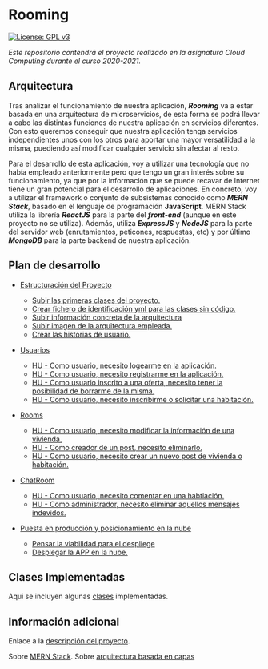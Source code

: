 
# Rooming

[![License: GPL v3](https://img.shields.io/badge/License-GPLv3-blue.svg)](https://www.gnu.org/licenses/gpl-3.0)


*Este repositorio contendrá el proyecto realizado en la asignatura Cloud Computing durante el curso 2020-2021.* 


## Arquitectura


Tras analizar el funcionamiento de nuestra aplicación, ***Rooming*** va a estar basada en una arquitectura de microservicios, de esta forma se podrá llevar a cabo las distintas funciones de nuestra aplicación en servicios diferentes. Con esto queremos conseguir que nuestra aplicación tenga servicios independientes unos con los otros para aportar una mayor versatilidad a la misma, puediendo así modificar cualquier servicio sin afectar al resto.

Para el desarrollo de esta aplicación, voy a utilizar una tecnología que no había empleado anteriormente pero que tengo un gran interés sobre su funcionamiento, ya que por la información que se puede recavar de Internet tiene un gran potencial para el desarrollo de aplicaciones. En concreto, voy a utilizar el framework o conjunto de subsistemas conocido como ***MERN Stack***, basado en el lenguaje de programación **JavaScript**. MERN Stack utiliza la librería ***ReactJS*** para la parte del ***front-end*** (aunque en este proyecto no se utiliza). Además, utiliza ***ExpressJS*** y ***NodeJS*** para la parte del servidor web (enrutamientos, peticones, respuestas, etc) y por último ***MongoDB*** para la parte backend de nuestra aplicación.


## Plan de desarrollo

- [Estructuración del Proyecto](https://github.com/Aguilera4/Rooming/milestone/2)
    
    - [Subir las primeras clases del proyecto.](https://github.com/Aguilera4/Rooming/issues/8)
    - [Crear fichero de identificación yml para las clases sin código.](https://github.com/Aguilera4/Rooming/issues/14)
    - [Subir información concreta de la arquitectura](https://github.com/Aguilera4/Rooming/issues/7)
    - [Subir imagen de la arquitectura empleada.](https://github.com/Aguilera4/Rooming/issues/20)
    - [Crear las historias de usuario.](https://github.com/Aguilera4/Rooming/issues/9)

- [Usuarios](https://github.com/Aguilera4/Rooming/milestone/5)

    - [HU - Como usuario, necesito logearme en la aplicación.](https://github.com/Aguilera4/Rooming/issues/10)
    - [HU - Como usuario, necesito registrarme en la aplicación.](https://github.com/Aguilera4/Rooming/issues/19)
    - [HU - Como usuario inscrito a una oferta, necesito tener la posibilidad de borrarme de la misma.](https://github.com/Aguilera4/Rooming/issues/15)
    - [HU - Como usuario, necesito inscribirme o solicitar una habitación.](https://github.com/Aguilera4/Rooming/issues/12)

- [Rooms](https://github.com/Aguilera4/Rooming/milestone/6)

    - [HU - Como usuario, necesito modificar la información de una vivienda.](https://github.com/Aguilera4/Rooming/issues/17)
    - [HU - Como creador de un post, necesito eliminarlo.](https://github.com/Aguilera4/Rooming/issues/16)
    - [HU - Como usuario, necesito crear un nuevo post de vivienda o habitación. ](https://github.com/Aguilera4/Rooming/issues/11)

- [ChatRoom](https://github.com/Aguilera4/Rooming/milestone/7)

    - [HU - Como usuario, necesito comentar en una habtiación.](https://github.com/Aguilera4/Rooming/issues/13)
    - [HU - Como administrador, necesito eliminar aquellos mensajes indevidos.](https://github.com/Aguilera4/Rooming/issues/21)

- [Puesta en producción y posicionamiento en la nube](https://github.com/Aguilera4/Rooming/milestone/4)

    - [Pensar la viabilidad para el despliege](https://github.com/Aguilera4/Rooming/issues/22)
    - [Desplegar la APP en la nube.](https://github.com/Aguilera4/Rooming/issues/18)

## Clases Implementadas

Aqui se incluyen algunas [clases](https://github.com/Aguilera4/Rooming/tree/main/src) implementadas.

## Información adicional

Enlace a la [descripción del proyecto](https://github.com/Aguilera4/Rooming/blob/main/docs/descripcion_rooming.md).

Sobre [MERN Stack](https://www.mongodb.com/mern-stack).
Sobre [arquitectura basada en capas](https://geeks.ms/jkpelaez/2009/05/30/arquitectura-basada-en-capas/#:~:text=La%20arquitectura%20basada%20en%20capas,funcionalidad%20que%20est%C3%A1%20siendo%20desarrollada.)